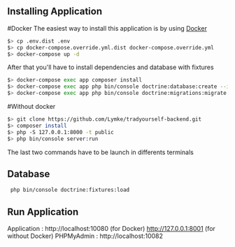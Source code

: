 Installing Application
----------------------

#Docker
The easiest way to install this application is by using [Docker](https://www.docker.com/)

```bash
$> cp .env.dist .env
$> cp docker-compose.override.yml.dist docker-compose.override.yml
$> docker-compose up -d
```

After that you'll have to install dependencies and database with fixtures
```bash
$> docker-compose exec app composer install
$> docker-compose exec app php bin/console doctrine:database:create --if-not-exists
$> docker-compose exec app php bin/console doctrine:migrations:migrate -n
```

#Without docker
```bash
$> git clone https://github.com/Lymke/tradyourself-backend.git
$> composer install
$> php -S 127.0.0.1:8000 -t public
$> php bin/console server:run
```
The last two commands have to be launch in differents terminals

Database
------------
```bash
 php bin/console doctrine:fixtures:load
```


Run Application
------------

Application : http://localhost:10080 (for Docker) http://127.0.0.1:8001 (for without Docker)
PHPMyAdmin : http://localhost:10082
